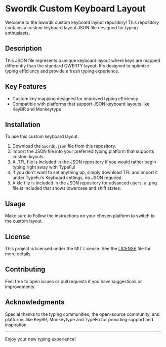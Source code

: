 # Swordk Custom Keyboard Layout

Welcome to the Swordk custom keyboard layout repository! This repository contains a custom keyboard layout JSON file designed for typing enthusiasts.

## Description

This JSON file represents a unique keyboard layout where keys are mapped differently than the standard QWERTY layout. It's designed to optimize typing efficiency and provide a fresh typing experience.

## Key Features

- Custom key mapping designed for improved typing efficiency 
- Compatible with platforms that support JSON keyboard layouts like KeyBR and Monkeytype 

## Installation

To use this custom keyboard layout:

1. Download the `Swordk.json` file from this repository.
2. Import the JSON file into your preferred typing platform that supports custom layouts.
3. A .TFL file is included in the JSON repository if you would rather begin typing right away with TypeFu!
4. If you don't want to set anything up, simply download TFL and import it under TypeFu's Keyboard settings, no JSON required.
5. A klc file is included in the JSON repository for advanced users, a .png file is included that shows lowercase and shift states.

## Usage

Make sure to Follow the instructions on your chosen platform to switch to the custom layout.

## License

This project is licensed under the MIT License. See the [LICENSE](./LICENSE) file for more details.

## Contributing

Feel free to open issues or pull requests if you have suggestions or improvements.

## Acknowledgments

Special thanks to the typing communities, the open-source community, and platforms like KeyBR, Monkeytype and TypeFu for providing support and inspiration.


---

Enjoy your new typing experience!

